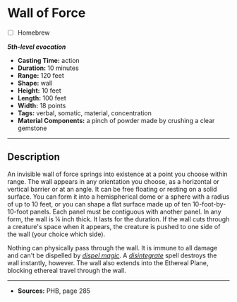 # Wall of Force
- [ ] Homebrew

***5th-level evocation***
- **Casting Time:** action
- **Duration:** 10 minutes
- **Range:** 120 feet
- **Shape:** wall
- **Height:** 10 feet
- **Length:** 100 feet
- **Width:** 18 points
- **Tags:** verbal, somatic, material, concentration
- **Material Components:** a pinch of powder made by crushing a clear gemstone

---

## Description
An invisible wall of force springs into existence at a point you choose within range.
The wall appears in any orientation you choose, as a horizontal or vertical barrier or at an angle.
It can be free floating or resting on a solid surface.
You can form it into a hemispherical dome or a sphere with a radius of up to 10 feet, or you can shape a flat surface made up of ten 10-foot-by-10-foot panels.
Each panel must be contiguous with another panel.
In any form, the wall is &frac14; inch thick.
It lasts for the duration.
If the wall cuts through a creature's space when it appears, the creature is pushed to one side of the wall (your choice which side).

Nothing can physically pass through the wall.
It is immune to all damage and can't be dispelled by [*dispel magic*](./dispel-magic).
A [*disintegrate*](./disintegrate) spell destroys the wall instantly, however.
The wall also extends into the Ethereal Plane, blocking ethereal travel through the wall.

---

- **Sources:** PHB, page 285
